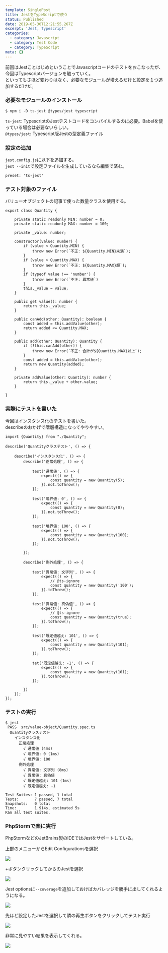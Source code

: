 ```yaml
---
template: SinglePost
title: JestをTypeScriptで使う
status: Published
date: 2019-05-30T12:21:55.267Z
excerpt: 'Jest, Typescript'
categories:
  - category: Javascript
  - category: Test Code
  - category: TypeScript
meta: {}
---
```

前回はJestことはじめということでJavascriptコードのテストをおこなったが、今回はTypescriptバージョンを触っていく。  
といってもさほど変わりはなく、必要なモジュールが増えるだけと設定を１つ追加するだけだ。

### 必要なモジュールのインストール

```
$ npm i -D ts-jest @types/jest typescript
```

`ts-jest`: TypescriptのJestテストコードをコンパイルするのに必要。Babelを使っている場合は必要ないらしい。  
`@types/jest`: Typescript版Jestの型定義ファイル  

### 設定の追加

`jest.config.js`に以下を追加する。  
`jest --init`で設定ファイルを生成しているなら編集で済む。

```
preset: 'ts-jest'
```

### テスト対象のファイル

バリューオブジェクトの記事で使った数量クラスを使用する。

```
export class Quantity {

    private static readonly MIN: number = 0;
    private static readonly MAX: number = 100;

    private _value: number;

    constructor(value: number) {
        if (value < Quantity.MIN) {
            throw new Error(`不正: ${Quantity.MIN}未満`);
        }
        if (value > Quantity.MAX) {
            throw new Error(`不正: ${Quantity.MAX}超`);
        }
        if (typeof value !== 'number') {
            throw new Error(`不正: 異常値`)
        }
        this._value = value;
    }

    public get value(): number {
        return this._value;
    }

    public canAdd(other: Quantity): boolean {
        const added = this.addValue(other);
        return added <= Quantity.MAX;
    }

    public add(other: Quantity): Quantity {
        if (!this.canAdd(other)) {
            throw new Error(`不正: 合計が${Quantity.MAX}以上`);
        }
        const added = this.addValue(other);
        return new Quantity(added);
    }

    private addValue(other: Quantity): number {
        return this._value + other.value;
    }

}
```
### 実際にテストを書いた

今回はインスタンス化のテストを書いた。  
describeのおかげで階層構造になってやりやすい。

```
import {Quantity} from "./Quantity";

describe('Quantityクラステスト', () => {

    describe('インスタンス化', () => {
        describe('正常処理', () => {

            test('通常値', () => {
                expect(() => {
                    const quantity = new Quantity(5);
                }).not.toThrow();
            });

            test('境界値: 0', () => {
                expect(() => {
                    const quantity = new Quantity(0);
                }).not.toThrow();
            });

            test('境界値: 100', () => {
                expect(() => {
                    const quantity = new Quantity(100);
                }).not.toThrow();
            });

        });

        describe('例外処理', () => {

            test('異常値: 文字列', () => {
                expect(() => {
                    // @ts-ignore
                    const quantity = new Quantity('100');
                }).toThrow();
            });

            test('異常値: 真偽値', () => {
                expect(() => {
                    // @ts-ignore
                    const quantity = new Quantity(true);
                }).toThrow();
            });

            test('既定値越え: 101', () => {
                expect(() => {
                    const quantity = new Quantity(101);
                }).toThrow();
            });

            tet('既定値越え: -1', () => {
                expect(() => {
                    const quantity = new Quantity(101);
                }).toThrow();
            });

        })
    });
});
```

### テストの実行

```
$ jest
 PASS  src/value-object/Quantity.spec.ts
  Quantityクラステスト
    インスタンス化
      正常処理
        √ 通常値 (4ms)
        √ 境界値: 0 (1ms)
        √ 境界値: 100
      例外処理
        √ 異常値: 文字列 (8ms)
        √ 異常値: 真偽値
        √ 既定値越え: 101 (1ms)
        √ 既定値越え: -1

Test Suites: 1 passed, 1 total
Tests:       7 passed, 7 total
Snapshots:   0 total
Time:        1.914s, estimated 5s
Ran all test suites.
```

### PhpStormで楽に実行

PhpStormなどのJetBrains製のIDEではJestをサポートしている。  

上部のメニューからEdit Configurationsを選択

![](https://ucarecdn.com/cd31e819-f556-44b6-a3ec-2da80982553e/)

+ボタンクリックしてからのJestを選択

![](https://ucarecdn.com/99ff3022-2ce1-4e08-bbc1-554c88f08bed/)

Jest optionsに`--coverage`を追加しておけばカバレッジを勝手に出してくれるようになる。

![](https://ucarecdn.com/b992651f-2cfd-4b0f-8e5a-6a88f3ed58c9/)

先ほど設定したJestを選択して隣の再生ボタンをクリックしてテスト実行

![](https://ucarecdn.com/b06d84bc-4aa2-4ba8-95a5-f57bb09dad2b/)

非常に見やすい結果を表示してくれる。

![](https://ucarecdn.com/09afaf83-c82e-4bbf-bd05-4369b2192969/)
